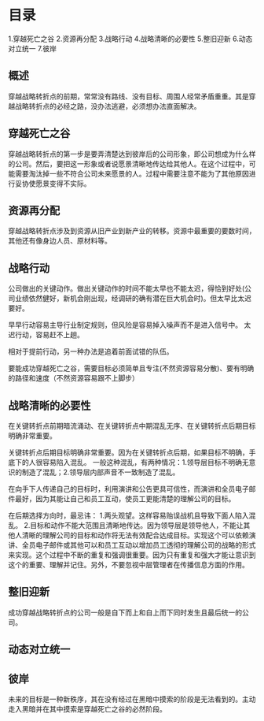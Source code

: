 # 目录
1.穿越死亡之谷
2.资源再分配
3.战略行动
4.战略清晰的必要性
5.整旧迎新
6.动态对立统一
7.彼岸

## 概述
  穿越战略转折点的前期，常常没有路线、没有目标、周围人经常矛盾重重。其是穿越战略转折点的必经之路，没办法逃避，必须想办法直面解决。

## 穿越死亡之谷
  穿越战略转折点的第一步是要弄清楚达到彼岸后的公司形象，即公司想成为什么样的公司。然后，要把这一形象或者说愿景清晰地传达给其他人。在这个过程中，可能需要淘汰掉一些不符合公司未来愿景的人。过程中需要注意不能为了其他原因进行妥协使愿景变得不实际。  

## 资源再分配
  穿越战略转折点涉及到资源从旧产业到新产业的转移。资源中最重要的要数时间，其他还有像身边人员、原材料等。

## 战略行动 
  公司做出的关键动作。做出关键动作的时间不能太早也不能太迟，得恰到好处(公司业绩依然健好，新机会刚出现，经调研的确有潜在巨大机会时)。但太早比太迟要好。

  早早行动容易主导行业制定规则，但风险是容易掉入噪声而不是进入信号中。
  太迟行动，容易赶不上趟。

  相对于提前行动，另一种办法是追着前面试错的队伍。

  要能成功穿越死亡之谷，需要目标必须简单且专注(不然资源容易分散)、要有明确的路径和速度（不然资源容易跟不上脚步）
## 战略清晰的必要性
  在关键转折点前期暗流涌动、在关键转折点中期混乱无序、在关键转折点后期目标明确非常重要。

  关键转折点后期目标明确非常重要。因为在关键转折点后期，如果目标不明确，手底下的人很容易陷入混乱。
  一般这种混乱，有两种情况：1.领导层目标不明确无意识的制造了混乱；2.领导层内部声音不一致制造了混乱。
  
  在向手下人传递自己的目标时，利用演讲和公告更具可信性，而演讲和全员电子邮件最好，因为其能让自己和员工互动，使员工更能清楚的理解公司的目标。

  在后期选择方向时，最忌讳：
  1.两头观望。这样容易贻误战机且导致下面人陷入混乱。
  2.目标和动作不能大范围且清晰地传达。因为领导层是领导他人，不能让其他人清晰的理解公司的目标和动作将无法有效配合达成目标。实现这个可以依赖演讲、全员电子邮件或其他可以和员工互动以增加员工透彻的理解公司的战略的形式来实现。这个过程中不断的重复和强调很重要。因为只有重复和强大才能让意识到这个的重要、理解并记住。另外，不要忽视中层管理者在传播信息方面的作用。


## 整旧迎新
  成功穿越战略转折点的公司一般是自下而上和自上而下同时发生且最后统一的公司。 

## 动态对立统一

## 彼岸 
  未来的目标是一种新秩序，其在没有经过在黑暗中摸索的阶段是无法看到的。主动走入黑暗并在其中摸索是穿越死亡之谷的必然阶段。  